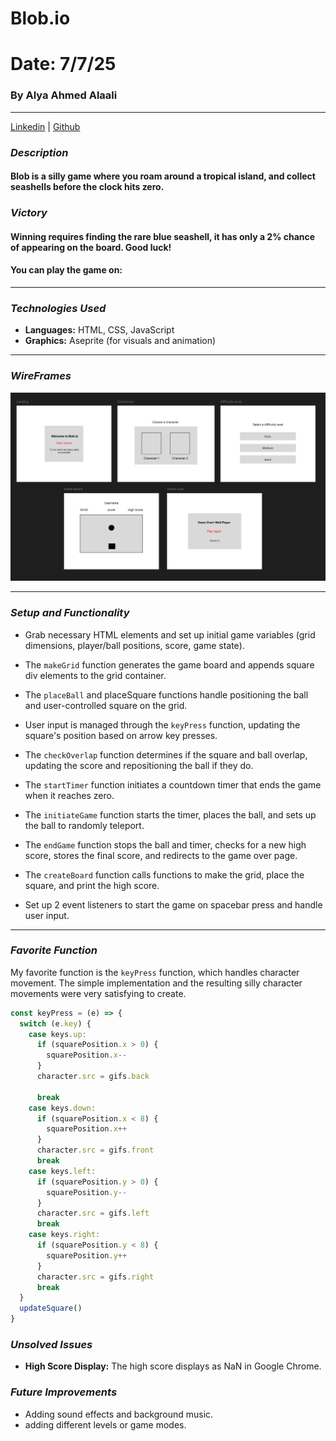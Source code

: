 # Blob.io

# Date: 7/7/25

### By Alya Ahmed Alaali

---

[Linkedin](http://linkedin.com) |
[Github](http://Github.com)

### _Description_

#### Blob is a silly game where you roam around a tropical island, and collect seashells before the clock hits zero.

### _Victory_

#### Winning requires finding the rare blue seashell, it has only a 2% chance of appearing on the board. Good luck!

#### You can play the game on:

---

### _Technologies Used_

- **Languages:** HTML, CSS, JavaScript
- **Graphics:** Aseprite (for visuals and animation)

---

### _WireFrames_

![Image](./Images/Wireframes.png)

---

### _Setup and Functionality_

- Grab necessary HTML elements and set up initial game variables (grid dimensions, player/ball positions, score, game state).

- The `makeGrid` function generates the game board and appends square div elements to the grid container.

- The `placeBall` and placeSquare functions handle positioning the ball and user-controlled square on the grid.

- User input is managed through the `keyPress` function, updating the square's position based on arrow key presses.

- The `checkOverlap` function determines if the square and ball overlap, updating the score and repositioning the ball if they do.

- The `startTimer` function initiates a countdown timer that ends the game when it reaches zero.

- The `initiateGame` function starts the timer, places the ball, and sets up the ball to randomly teleport.

- The `endGame` function stops the ball and timer, checks for a new high score, stores the final score, and redirects to the game over page.

- The `createBoard` function calls functions to make the grid, place the square, and print the high score.

- Set up 2 event listeners to start the game on spacebar press and handle user input.

---

### _Favorite Function_

My favorite function is the `keyPress` function, which handles character movement. The simple implementation and the resulting silly character movements were very satisfying to create.

```js
const keyPress = (e) => {
  switch (e.key) {
    case keys.up:
      if (squarePosition.x > 0) {
        squarePosition.x--
      }
      character.src = gifs.back

      break
    case keys.down:
      if (squarePosition.x < 8) {
        squarePosition.x++
      }
      character.src = gifs.front
      break
    case keys.left:
      if (squarePosition.y > 0) {
        squarePosition.y--
      }
      character.src = gifs.left
      break
    case keys.right:
      if (squarePosition.y < 8) {
        squarePosition.y++
      }
      character.src = gifs.right
      break
  }
  updateSquare()
}
```

### _Unsolved Issues_

- **High Score Display:** The high score displays as NaN in Google Chrome.

### _Future Improvements_

- Adding sound effects and background music.
- adding different levels or game modes.
